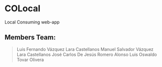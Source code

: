 # COLocal
Local Consuming web-app
## Members Team:
 > Luis Fernando Vázquez Lara Castellanos
 > Manuel Salvador Vázquez Lara Castellanos
 > José Carlos De Jesús Romero Alonso
 > Luis Oswaldo Tovar Olivera
